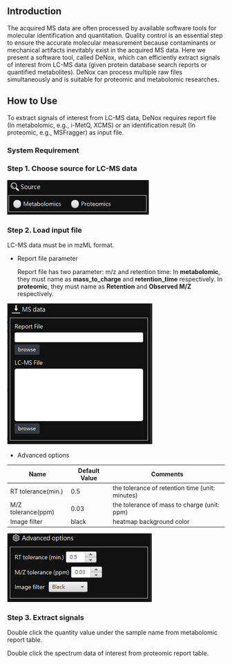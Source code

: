 ## Introduction
The acquired MS data are often processed by available software tools for molecular identification and quantitation. Quality control is an essential step to ensure the accurate molecular measurement because contaminants or mechanical artifacts inevitably exist in the acquired MS data. Here we present a software tool, called DeNox, which can efficiently extract signals of interest from LC-MS data (given protein database search reports or quantified metabolites). DeNox can process multiple raw files simultaneously and is suitable for proteomic and metabolomic researches.

## How to Use

To extract signals of interest from LC-MS data, DeNox requires report file (In metabolomic, e.g., i-MetQ, XCMS) or an identification result (In proteomic, e.g., MSFragger) as input file.

### System Requirement

### Step 1. Choose source for LC-MS data

<img src="https://github.com/ICMOL/DeNox/blob/main/source.png">

### Step 2. Load input file

LC-MS data must be in mzML format.

- Report file parameter

  Report file has two parameter: m/z and retention time: In **metabolomic**, they must name as **mass_to_charge** and **retention_time** respectively. In **proteomic**, they must name as **Retention** and **Observed M/Z** respectively.

<img src="https://github.com/ICMOL/DeNox/blob/main/input.png">

- Advanced options

|        Name         |  Default Value | Comments |
|---------------------|----------------|------------------------------|
| RT tolerance(min.)  | 0.5            | the tolerance of retention time (unit: minutes) |
| M/Z tolerance(ppm)  | 0.03           | the tolerance of mass to charge (unit: ppm) |
| Image filter        | black          | heatmap background color |

<img src="https://github.com/ICMOL/DeNox/blob/main/options.png">


### Step 3. Extract signals

Double click the quantity value under the sample name from metabolomic report table.

Double click the spectrum data of interest from proteomic report table.

